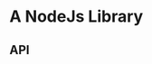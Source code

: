 # A NodeJs Library

## API

<!-- Generated by documentation.js. Update this documentation by updating the source code. -->
